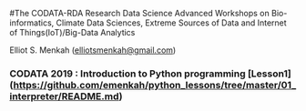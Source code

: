 #The CODATA-RDA Research Data Science Advanced Workshops on Bio-informatics, Climate Data Sciences, Extreme Sources of Data and Internet of Things(IoT)/Big-Data Analytics

Elliot S. Menkah (elliotsmenkah@gmail.com) <br>

### CODATA 2019 : Introduction to Python programming [Lesson1] (https://github.com/emenkah/python_lessons/tree/master/01_interpreter/README.md)



